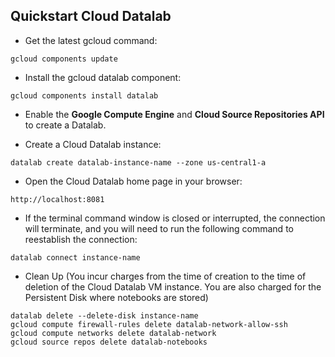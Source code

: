 ## Quickstart Cloud Datalab

- Get the latest gcloud command:
```
gcloud components update
```
- Install the gcloud datalab component:
```
gcloud components install datalab
```
- Enable the **Google Compute Engine** and **Cloud Source Repositories API** to create a Datalab.

- Create a Cloud Datalab instance:
```
datalab create datalab-instance-name --zone us-central1-a
```

- Open the Cloud Datalab home page in your browser:
```
http://localhost:8081
```

-  If the terminal command window is closed or interrupted, the connection will terminate,
and you will need to run the following command to reestablish the connection:
```
datalab connect instance-name
```

- Clean Up (You incur charges from the time of creation to the time of deletion of the Cloud Datalab VM instance. 
You are also charged for the Persistent Disk where notebooks are stored) 
```
datalab delete --delete-disk instance-name
gcloud compute firewall-rules delete datalab-network-allow-ssh
gcloud compute networks delete datalab-network
gcloud source repos delete datalab-notebooks
```
